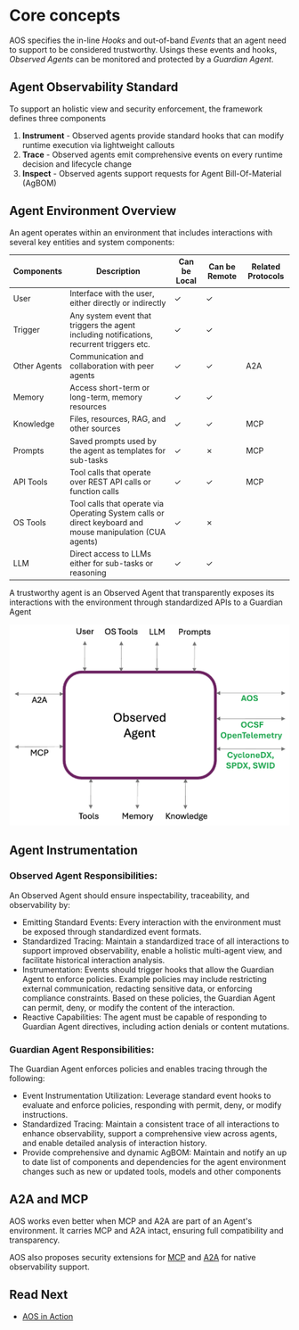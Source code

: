 # Core concepts

AOS specifies the in-line _Hooks_ and out-of-band _Events_ that an agent need to support to be considered trustworthy.
Usings these events and hooks, _Observed Agents_ can be monitored and protected by a _Guardian Agent_.

## Agent Observability Standard

To support an holistic view and security enforcement, the framework defines three components

1. **Instrument** - Observed agents provide standard hooks that can modify runtime execution via lightweight callouts
2. **Trace** - Observed agents emit comprehensive events on every runtime decision and lifecycle change
3. **Inspect** - Observed agents support requests for Agent Bill-Of-Material (AgBOM)

## Agent Environment Overview

An agent operates within an environment that includes interactions with several key entities and system components:

| Components | Description | Can be Local | Can be Remote | Related Protocols |
|--|--|--|--|--|
| User | Interface with the user, either directly or indirectly | ✓ | ✓ | |
| Trigger | Any system event that triggers the agent including notifications, recurrent triggers etc. | ✓ | ✓ | |
| Other Agents | Communication and collaboration with peer agents | ✓ | ✓ | A2A |
| Memory | Access short-term or long-term, memory resources | ✓ | ✓ | |
| Knowledge | Files, resources, RAG, and other sources | ✓ | ✓ | MCP |
| Prompts | Saved prompts used by the agent as templates for sub-tasks | ✓ | ✗ | MCP |
| API Tools | Tool calls that operate over REST API calls or function calls | ✓ | ✓ | MCP |
| OS Tools | Tool calls that operate via Operating System calls or direct keyboard and mouse manipulation (CUA agents) | ✓ | ✗ | |
| LLM | Direct access to LLMs either for sub-tasks or reasoning | ✓ | ✓ | |

A trustworthy agent is an Observed Agent that transparently exposes its interactions with the environment through standardized APIs to a Guardian Agent

![Agent Diagram](../assets/agent_env.png "Agent Environment Diagram")

## Agent Instrumentation

### Observed Agent Responsibilities:
An Observed Agent should ensure inspectability, traceability, and observability by:

- Emitting Standard Events: Every interaction with the environment must be exposed through standardized event formats.
- Standardized Tracing: Maintain a standardized trace of all interactions to support improved observability, enable a holistic multi-agent view, and facilitate historical interaction analysis.
- Instrumentation: Events should trigger hooks that allow the Guardian Agent to enforce policies. Example policies may include restricting external communication, redacting sensitive data, or enforcing compliance constraints. Based on these policies, the Guardian Agent can permit, deny, or modify the content of the interaction.
- Reactive Capabilities: The agent must be capable of responding to Guardian Agent directives, including action denials or content mutations.

### Guardian Agent Responsibilities:
The Guardian Agent enforces policies and enables tracing through the following:

- Event Instrumentation Utilization: Leverage standard event hooks to evaluate and enforce policies, responding with permit, deny, or modify instructions.
- Standardized Tracing: Maintain a consistent trace of all interactions to enhance observability, support a comprehensive view across agents, and enable detailed analysis of interaction history.
- Provide comprehensive and dynamic AgBOM: Maintain and notify an up to date list of components and dependencies for the agent environment changes such as new or updated tools, models and other components

## A2A and MCP

AOS works even better when MCP and A2A are part of an Agent's environment.
It carries MCP and A2A intact, ensuring full compatibility and transparency.

AOS also proposes security extensions for [MCP](../spec/instrument/extend_mcp.md) and [A2A](../spec/instrument/extend_a2a.md) for native observability support.

## Read Next

- [AOS in Action](./AOS_in_action_example.md)

